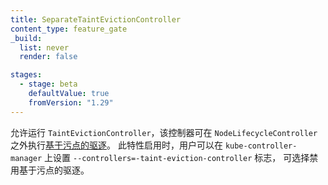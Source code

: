 ```yaml
---
title: SeparateTaintEvictionController
content_type: feature_gate
_build:
  list: never
  render: false

stages:
  - stage: beta
    defaultValue: true
    fromVersion: "1.29"
---
```

<!--
Enables running `TaintEvictionController`,
that performs [Taint-based Evictions](/docs/concepts/scheduling-eviction/taint-and-toleration/#taint-based-evictions),
in a controller separated from `NodeLifecycleController`. When this feature is
enabled, users can optionally disable Taint-based Eviction setting the
`--controllers=-taint-eviction-controller` flag on the `kube-controller-manager`.
-->
允许运行 `TaintEvictionController`，该控制器可在 `NodeLifecycleController`
之外执行[基于污点的驱逐](/zh-cn/docs/concepts/scheduling-eviction/taint-and-toleration/#taint-based-evictions)。
此特性启用时，用户可以在 `kube-controller-manager`
上设置 `--controllers=-taint-eviction-controller` 标志，
可选择禁用基于污点的驱逐。